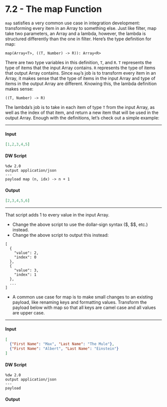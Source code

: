 # 7.2 - The map Function

`map` satisfies a very common use case in integration development: transforming every item in an Array to something else. Just like filter, map take two parameters, an Array and a lambda, however, the lambda is structured differently than the one in filter. Here’s the type definition for map:
```
map(Array<T>, ((T, Number) -> R)): Array<R>
```
There are two type variables in this definition, `T`, and `R`. `T` represents the type of items that the input Array contains. `R` represents the type of items that output Array contains. Since `map`’s job is to transform every item in an Array, it makes sense that the type of items in the input Array and type of items in the output Array are different. Knowing this, the lambda definition makes sense:
```
((T, Number) -> R)
```
The lambda’s job is to take in each item of type `T` from the input Array, as well as the index of that item, and return a new item that will be used in the output Array. Enough with the definitions, let’s check out a simple example:

---

#### Input
```json
[1,2,3,4,5]
```
#### DW Script
```dw
%dw 2.0
output application/json
---
payload map (n, idx) -> n + 1
```
#### Output
```json
[2,3,4,5,6]
```
---

That script adds 1 to every value in the input Array.

- Change the above script to use the dollar-sign syntax ($, $$, etc.) instead.
- Change the above script to output this instead:
```
[
  {
    "value": 2,
    "index": 0
  },
  {
    "value": 3,
    "index": 1
  },
  ...
]
```

- A common use case for map is to make small changes to an existing payload, like renaming keys and formatting values. Transform the payload below with map so that all keys are camel case and all values are upper case.

---
#### Input
```json
[
  {"First Name": "Max", "Last Name": "The Mule"},
  {"First Name": "Albert", "Last Name": "Einstein"}
]
```
#### DW Script
```
%dw 2.0
output application/json
---
payload
```
#### Output
